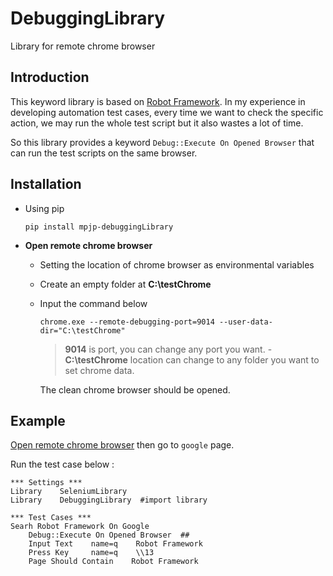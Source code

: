 # DebuggingLibrary
Library for remote chrome browser

Introduction
------------
This keyword library is based on [Robot Framework](https://robotframework.org/). In my experience in developing automation test cases, every time we want to check the specific action, we may run the whole test script but it also wastes a lot of time.

So this library provides a keyword `Debug::Execute On Opened Browser` that can run the test scripts on the same browser.

Installation
----------
* Using pip
  
      pip install mpjp-debuggingLibrary
* <a id="open"></a>**Open remote chrome browser**
  * Setting the location of chrome browser as environmental variables
  * Create an empty folder at **C:\testChrome**
  * Input the command below
   
        chrome.exe --remote-debugging-port=9014 --user-data-dir="C:\testChrome"
    > **9014** is port, you can change any port you want.
        - **C:\\testChrome** location can change to any folder you want to set chrome data. 
    
    The clean chrome browser should be opened.

Example
-----
[Open remote chrome browser](#open) then go to `google` page.

Run the test case below :
```robotframework
*** Settings ***
Library    SeleniumLibrary
Library    DebuggingLibrary  #import library

*** Test Cases ***
Searh Robot Framework On Google
    Debug::Execute On Opened Browser  ##
    Input Text    name=q    Robot Framework
    Press Key     name=q    \\13
    Page Should Contain    Robot Framework    
```